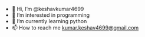 - 👋 Hi, I’m @keshavkumar4699
- 👀 I’m interested in programming
- 🌱 I’m currently learning python
- 📫 How to reach me kumar.keshav4699@gmail.com

<!---
keshavkumar4699/keshavkumar4699 is a ✨ special ✨ repository because its `README.md` (this file) appears on your GitHub profile.
You can click the Preview link to take a look at your changes.
--->
